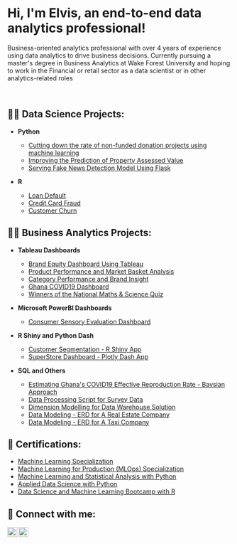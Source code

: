 <h1>Hi, I'm Elvis, an end-to-end data analytics professional! </h1>
 <p> Business-oriented analytics professional with over 4 years of experience using data analytics to drive business decisions. Currently pursuing a master's degree in Business Analytics at Wake Forest University and hoping to work in the Financial or retail sector as a data scientist or in other analytics-related roles </p>
 <br/>

<h2>👨‍💻 Data Science Projects:</h2>

- <b>Python</b>
  - [Cutting down the rate of non-funded donation projects using machine learning](https://github.com/graphshade/donorschoose.git)
  - [Improving the Prediction of Property Assessed Value](https://github.com/graphshade/boston_house.git)
  - [Serving Fake News Detection Model Using Flask](https://github.com/graphshade/fake_news_detection.git)

- <b>R</b>
  - [Loan Default](https://github.com/graphshade/loan_default.git)
  - [Credit Card Fraud](https://github.com/graphshade/credit_card_fraud.git)
  - [Customer Churn](https://github.com/graphshade/customer_churn.git)


 
<h2>👨‍💻 Business Analytics Projects:</h2>

- <b>Tableau Dashboards</b>
  - [Brand Equity Dashboard Using Tableau](https://github.com/graphshade/brand_disposition_dashboard.git)
  - [Product Performance and Market Basket Analysis](https://github.com/graphshade/market_basket_analysis.git)
  - [Category Performance and Brand Insight](https://github.com/graphshade/category_performance.git)
  - [Ghana COVID19 Dashboard](https://github.com/graphshade/covid19_dashboard.git)
  - [Winners of the National Maths & Science Quiz](https://github.com/graphshade/nmsq.git)

- <b>Microsoft PowerBI Dashboards</b>
  - [Consumer Sensory Evaluation Dashboard](https://github.com/graphshade/consumer_sensory_dashboard.git)

- <b>R Shiny and Python Dash</b>
  - [Customer Segmentation - R Shiny App](https://github.com/graphshade/customer_segmentation_shiny_app.git)
  - [SuperStore Dashboard - Plotly Dash App](https://github.com/graphshade/plotly_dash.git)

  
- <b>SQL and Others</b>
  - [Estimating Ghana's COVID19 Effective Reproduction Rate - Baysian Approach](https://github.com/graphshade/COVID19.git)
  - [Data Processing Script for Survey Data](https://github.com/graphshade/data_processing_script.git)
  - [Dimension Modelling for Data Warehouse Solution](https://github.com/graphshade/dimension_modelling.git)
  - [Data Modeling - ERD for A Real Estate Company](https://github.com/graphshade/real_estate_erd.git)
  - [Data Modeling - ERD for A Taxi Company](https://github.com/graphshade/taxicorp_erd.git)
 
<h2>&#127941 Certifications:</h2>

- [Machine Learning Specialization](https://coursera.org/verify/specialization/FLALJYTL2PYX)
- [Machine Learning for Production (MLOps) Specialization](https://coursera.org/verify/specialization/4U5J3UXFT2Q4)
- [Machine Learning and Statistical Analysis with Python](https://wqu.thedataincubator.com/certificate/5737162104373248)
- [Applied Data Science with Python](https://wqu.thedataincubator.com/certificate/4848143535439872)
- [Data Science and Machine Learning Bootcamp with R](http://ude.my/UC-IPMEEM1N)

<h2> 🤳 Connect with me:</h2>

[<img align="left" alt="ElvisAgbenyega | Twitter" width="22px" src="https://cdn.jsdelivr.net/npm/simple-icons@v3/icons/twitter.svg" />][twitter]
[<img align="left" alt="ElvisAgbenyega | LinkedIn" width="22px" src="https://cdn.jsdelivr.net/npm/simple-icons@v3/icons/linkedin.svg" />][linkedin]


[twitter]: https://twitter.com/graphshade
[linkedin]: https://www.linkedin.com/in/elvis-agbenyega/
